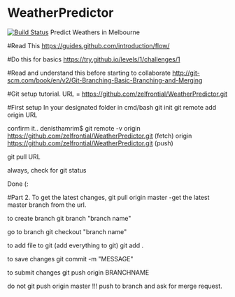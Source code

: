 # WeatherPredictor
[![Build Status](https://travis-ci.org/zelfrontial/WeatherPredictor.svg?branch=master)](https://travis-ci.org/zelfrontial/WeatherPredictor)
Predict Weathers in Melbourne

#Read This
https://guides.github.com/introduction/flow/

#Do this for basics
https://try.github.io/levels/1/challenges/1

#Read and understand this before starting to collaborate
http://git-scm.com/book/en/v2/Git-Branching-Basic-Branching-and-Merging


#Git setup tutorial.
URL = https://github.com/zelfrontial/WeatherPredictor.git

#First setup
In your designated folder in cmd/bash
git init
git remote add origin URL

confirm it..
denisthamrim$ git remote -v
origin	https://github.com/zelfrontial/WeatherPredictor.git (fetch)
origin	https://github.com/zelfrontial/WeatherPredictor.git (push)

git pull URL

always, check for git status

Done (:

#Part 2.
To get the latest changes, 
git pull origin master 
-get the latest master branch from the url.

to create branch
git branch "branch name"

go to branch
git checkout "branch name"

to add file to git
(add everything to git)
git add . 

to save changes
git commit -m "MESSAGE"

to submit changes
git push origin BRANCHNAME

do not 
git push origin master !!! push to branch and ask for merge request.






